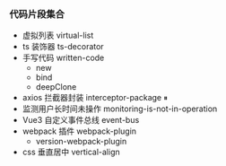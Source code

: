 ### 代码片段集合

- 虚拟列表 virtual-list
- ts 装饰器 ts-decorator
- 手写代码 written-code
    - new
    - bind
    - deepClone
- axios 拦截器封装 interceptor-package ⏸
- 监测用户长时间未操作 monitoring-is-not-in-operation
- Vue3 自定义事件总线 event-bus
- webpack 插件 webpack-plugin
  - version-webpack-plugin
- css 垂直居中 vertical-align
